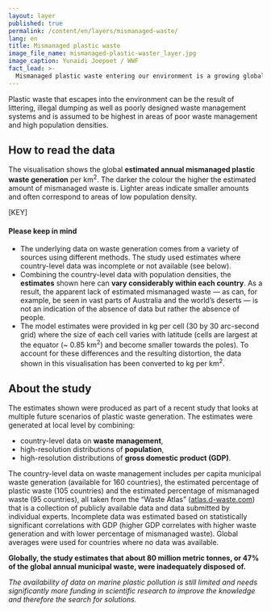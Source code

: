 ```yaml
---
layout: layer
published: true
permalink: /content/en/layers/mismanaged-waste/
lang: en
title: Mismanaged plastic waste
image_file_name: mismanaged-plastic-waster_layer.jpg
image_caption: Yunaidi Joepoet / WWF
fact_lead: >-
  Mismanaged plastic waste entering our environment is a growing global concern. Wind and rain carry it into our rivers and out to sea where it endangers wildlife and can enter the food chain.
---
```


Plastic waste that escapes into the environment can be the result of littering, illegal dumping as well as poorly designed waste management systems and is assumed to be highest in areas of poor waste management and high population densities.

## How to read the data

The visualisation shows the global **estimated annual mismanaged plastic waste generation** per km<sup>2</sup>. The darker the colour the higher the estimated amount of mismanaged waste is. Lighter areas indicate smaller amounts and often correspond to areas of low population density.

[KEY]

#### Please keep in mind

* The underlying data on waste generation comes from a variety of sources using different methods. The study used estimates where country-level data was incomplete or not available (see below).
* Combining the country-level data with population densities, the **estimates** shown here can **vary considerably within each country**. As a result, the apparent lack of estimated mismanaged waste — as can, for example, be seen in vast parts of Australia and the world’s deserts — is not an indication of the absence of data but rather the absence of people.
* The model estimates were provided in kg per cell (30 by 30 arc-second grid) where the size of each cell varies with latitude (cells are largest at the equator (~ 0.85 km<sup>2</sup>) and become smaller towards the poles). To account for these differences and the resulting distortion, the data shown in this visualisation has been converted to kg per km<sup>2</sup>.

## About the study

The estimates shown were produced as part of a recent study that looks at multiple future scenarios of plastic waste generation. The estimates were generated at local level by combining:

* country-level data on **waste management**,
* high-resolution distributions of **population**,
* high-resolution distributions of **gross domestic product (GDP)**.

The country-level data on waste management includes per capita municipal waste generation (available for 160 countries), the estimated percentage of plastic waste (105 countries) and the estimated percentage of mismanaged waste (95 countries), all taken from the “Waste Atlas” ([atlas.d-waste.com](http://www.atlas.d-waste.com/)) that is a collection of publicly available data and data submitted by individual experts. Incomplete data was estimated based on statistically significant correlations with GDP (higher GDP correlates with higher waste generation and with lower percentage of mismanaged waste). Global averages were used for countries where no data was available.

**Globally, the study estimates that about 80 million metric tonnes, or 47% of the global annual municipal waste, were inadequately disposed of.**

*The availability of data on marine plastic pollution is still limited and needs significantly more funding in scientific research to improve the knowledge and therefore the search for solutions.*
